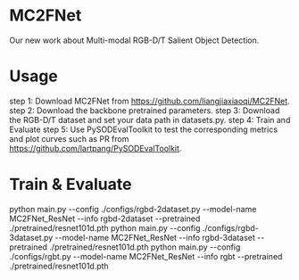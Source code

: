 # MC2FNet
Our new work about Multi-modal RGB-D/T Salient Object Detection.

# Usage
step 1: Download MC2FNet from https://github.com/liangjiaxiaoqi/MC2FNet. 
step 2: Download the backbone pretrained parameters. 
step 3: Download the RGB-D/T dataset and set your data path in datasets.py. 
step 4: Train and Evaluate 
step 5: Use PySODEvalToolkit to test the corresponding metrics and plot curves such as PR from https://github.com/lartpang/PySODEvalToolkit. 

# Train & Evaluate
python main.py --config ./configs/rgbd-2dataset.py --model-name MC2FNet_ResNet --info rgbd-2dataset --pretrained ./pretrained/resnet101d.pth
python main.py --config ./configs/rgbd-3dataset.py --model-name MC2FNet_ResNet --info rgbd-3dataset --pretrained ./pretrained/resnet101d.pth
python main.py --config ./configs/rgbt.py --model-name MC2FNet_ResNet --info rgbt --pretrained ./pretrained/resnet101d.pth

